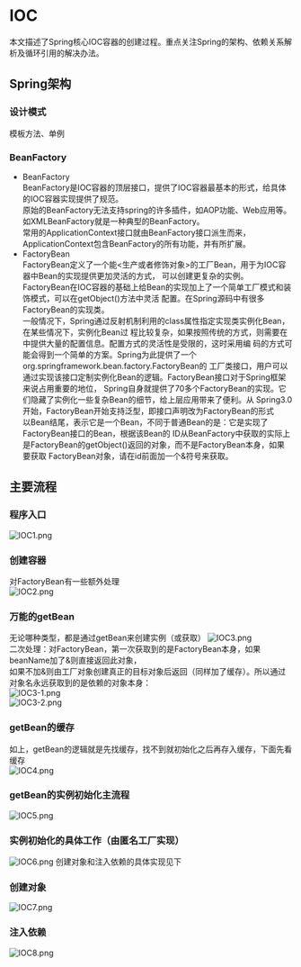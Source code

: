# IOC
本文描述了Spring核心IOC容器的创建过程。重点关注Spring的架构、依赖关系解析及循环引用的解决办法。

## Spring架构

### 设计模式

模板方法、单例

### BeanFactory
* BeanFactory  
   	BeanFactory是IOC容器的顶层接口，提供了IOC容器最基本的形式，给具体的IOC容器实现提供了规范。  
   	    原始的BeanFactory无法支持spring的许多插件，如AOP功能、Web应用等。  
   	    如XMLBeanFactory就是一种典型的BeanFactory。  
   	常用的ApplicationContext接口就由BeanFactory接口派生而来，ApplicationContext包含BeanFactory的所有功能，并有所扩展。
* FactoryBean  
 		FactoryBean定义了一个能<生产或者修饰对象>的工厂Bean，用于为IOC容器中Bean的实现提供更加灵活的方式，
 	可以创建更复杂的实例。  
 	    FactoryBean在IOC容器的基础上给Bean的实现加上了一个简单工厂模式和装饰模式，可以在getObject()方法中灵活
 	配置。在Spring源码中有很多FactoryBean的实现类。  
 		一般情况下，Spring通过反射机制利用<bean>的class属性指定实现类实例化Bean，在某些情况下，实例化Bean过
 	程比较复杂，如果按照传统的方式，则需要在<bean>中提供大量的配置信息。配置方式的灵活性是受限的，这时采用编
 	码的方式可能会得到一个简单的方案。Spring为此提供了一个org.springframework.bean.factory.FactoryBean的
 	工厂类接口，用户可以通过实现该接口定制实例化Bean的逻辑。FactoryBean接口对于Spring框架来说占用重要的地位，
 	Spring自身就提供了70多个FactoryBean的实现。它们隐藏了实例化一些复杂Bean的细节，给上层应用带来了便利。从
 	Spring3.0开始，FactoryBean开始支持泛型，即接口声明改为FactoryBean<T>的形式  
 		以Bean结尾，表示它是一个Bean，不同于普通Bean的是：它是实现了FactoryBean<T>接口的Bean，根据该Bean的
 	ID从BeanFactory中获取的实际上是FactoryBean的getObject()返回的对象，而不是FactoryBean本身，如果要获取
    FactoryBean对象，请在id前面加一个&符号来获取。

## 主要流程
### 程序入口
![IOC1.png](images/IOC1.png)
### 创建容器
对FactoryBean有一些额外处理  
![IOC2.png](images/IOC2.png)
### 万能的getBean
无论哪种类型，都是通过getBean来创建实例（或获取）
![IOC3.png](images/IOC3.png)  
二次处理：对FactoryBean，第一次获取到的是FactoryBean本身，如果beanName加了&则直接返回此对象，  
如果不加&则由工厂对象创建真正的目标对象后返回（同样加了缓存）。所以通过对象名永远获取到的是依赖的对象本身：  
![IOC3-1.png](images/IOC3-1.png)  
![IOC3-2.png](images/IOC3-2.png)
### getBean的缓存
如上，getBean的逻辑就是先找缓存，找不到就初始化之后再存入缓存，下面先看缓存  
![IOC4.png](images/IOC4.png)
### getBean的实例初始化主流程
![IOC5.png](images/IOC5.png)
### 实例初始化的具体工作（由匿名工厂实现）
![IOC6.png](images/IOC6.png)
创建对象和注入依赖的具体实现见下
### 创建对象
![IOC7.png](images/IOC7.png)
### 注入依赖
![IOC8.png](images/IOC8.png)